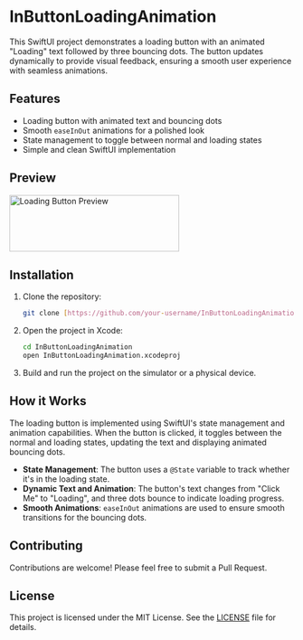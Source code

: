 # InButtonLoadingAnimation

This SwiftUI project demonstrates a loading button with an animated "Loading" text followed by three bouncing dots. The button updates dynamically to provide visual feedback, ensuring a smooth user experience with seamless animations.

## Features

- Loading button with animated text and bouncing dots
- Smooth `easeInOut` animations for a polished look
- State management to toggle between normal and loading states
- Simple and clean SwiftUI implementation

## Preview

<div style="width: 300px; height: 100px; overflow: hidden;">
  <img src="https://github.com/user-attachments/assets/d2b5ce98-d67e-434c-97e1-504ed8e1b6aa" alt="Loading Button Preview" style="width: 100%; height: auto;">
</div>



## Installation

1. Clone the repository:
    ```bash
    git clone [https://github.com/your-username/InButtonLoadingAnimation.git](https://github.com/Tilak1028-st/InButtonLoadingAnimation)
    ```

2. Open the project in Xcode:
    ```bash
    cd InButtonLoadingAnimation
    open InButtonLoadingAnimation.xcodeproj
    ```

3. Build and run the project on the simulator or a physical device.

## How it Works

The loading button is implemented using SwiftUI's state management and animation capabilities. When the button is clicked, it toggles between the normal and loading states, updating the text and displaying animated bouncing dots.

- **State Management**: The button uses a `@State` variable to track whether it's in the loading state.
- **Dynamic Text and Animation**: The button's text changes from "Click Me" to "Loading", and three dots bounce to indicate loading progress.
- **Smooth Animations**: `easeInOut` animations are used to ensure smooth transitions for the bouncing dots.

## Contributing

Contributions are welcome! Please feel free to submit a Pull Request.

## License

This project is licensed under the MIT License. See the [LICENSE](LICENSE) file for details.
